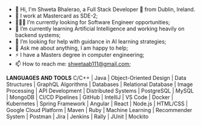 - 👋 Hi, I'm Shweta Bhalerao, a Full Stack Developer 🚀 from Dublin, Ireland.
- 💼 I work at Mastercard as SDE-2;
- 👨🏽‍💻 I’m currently looking for Software Engineer opportunities;
- 🌱 I’m currently learning Artificial Intelligence and working heavily on backend systems;
- 🤔 I’m looking for help with guidance in AI learning strategies;
- 💬 Ask me about anything, I am happy to help;
- ⚡️ I have a Masters degree in computer engineering;
- 📫 How to reach me: shwetaab111@gmail.com;







**LANGUAGES AND TOOLS**
 C/C++ | Java | Object-Oriented Design | Data Structures | GraphQL Algorithms | Databases | Relational Database | Image Processing | API Development | Distributed Systems | PostgreSQL | MySQL | MongoDB | CI/CD Pipelines | GitHub | IntelliJ | VS Code | Docker | Kubernetes | Spring Framework | Angular | React | Node.js | HTML/CSS | Google Cloud Platform | Maven | Ruby | Machine Learning | Recommender System | Postman | Jira | Jenkins | Rally | JUnit | Mockito


<!---
ShwetaM51/ShwetaM51 is a ✨ special ✨ repository because its `README.md` (this file) appears on your GitHub profile.
You can click the Preview link to take a look at your changes.
--->

